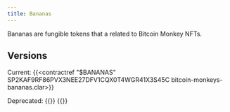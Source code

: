 ```yaml
---
title: Bananas
---
```


Bananas are fungible tokens that a related to Bitcoin Monkey NFTs.

## Versions

Current: {{<contractref "$BANANAS" SP2KAF9RF86PVX3NEE27DFV1CQX0T4WGR41X3S45C bitcoin-monkeys-bananas.clar>}}

Deprecated:
{{<contractref test-2 SP2KAF9RF86PVX3NEE27DFV1CQX0T4WGR41X3S45C bananas.clar>}}
{{<contractref test-1 SP2KAF9RF86PVX3NEE27DFV1CQX0T4WGR41X3S45C banana.clar>}}
